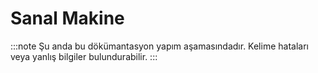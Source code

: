 # Sanal Makine

:::note
Şu anda bu dökümantasyon yapım aşamasındadır. Kelime hataları veya yanlış bilgiler bulundurabilir.
:::
